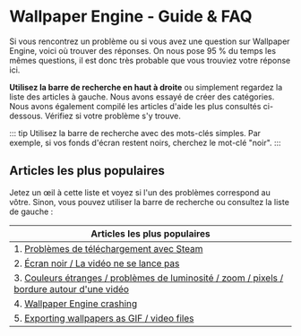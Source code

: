 # Wallpaper Engine - Guide & FAQ
Si vous rencontrez un problème ou si vous avez une question sur Wallpaper Engine, voici où trouver des réponses. On nous pose 95 % du temps les mêmes questions, il est donc très probable que vous trouviez votre réponse ici.

**Utilisez la barre de recherche en haut à droite** ou simplement regardez la liste des articles à gauche. Nous avons essayé de créer des catégories. Nous avons également compilé les articles d'aide les plus consultés ci-dessous. Vérifiez si votre problème s'y trouve.

::: tip
Utilisez la barre de recherche avec des mots-clés simples. Par exemple, si vos fonds d'écran restent noirs, cherchez le mot-clé "noir".
:::

## Articles les plus populaires

Jetez un œil à cette liste et voyez si l'un des problèmes correspond au vôtre. Sinon, vous pouvez utiliser la barre de recherche ou consultez la liste de gauche :

| **Articles les plus populaires**                                                                                     |
| -------------------------------------------------------------------------------------------------------------------- |
| 1. [Problèmes de téléchargement avec Steam](steam/download.html)                                                     |
| 2. [Écran noir / La vidéo ne se lance pas](noshow/notplaying.html)                                                   |
| 3. [Couleurs étranges / problèmes de luminosité / zoom / pixels / bordure autour d'une vidéo](videos/artifacts.html) |
| 4. [Wallpaper Engine crashing](crash/application.html)                                                               |
| 5. [Exporting wallpapers as GIF / video files](functionality/export.html)                                            |